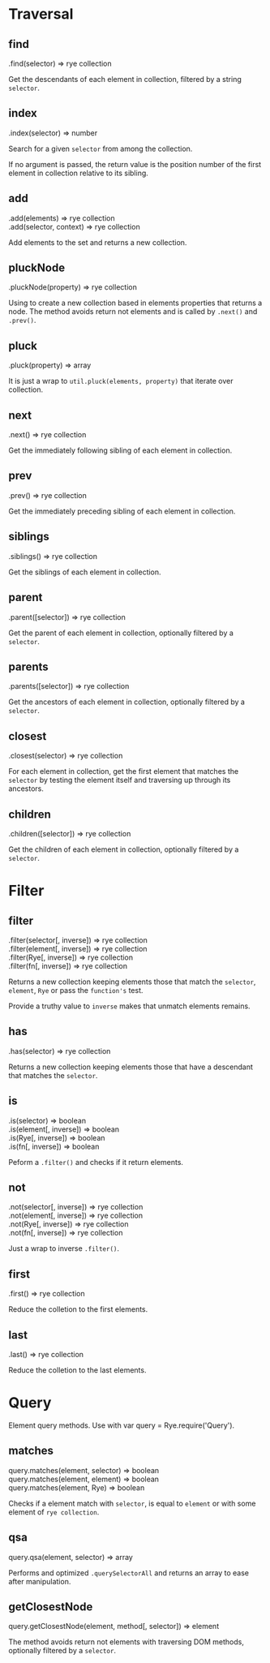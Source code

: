 Traversal
==================

find
------------------
<div class="api">
    .find(selector) <span>⇒ rye collection</span>
</div>

Get the descendants of each element in collection, filtered by a string `selector`.


index
------------------
<div class="api">
    .index(selector) <span>⇒ number</span>
</div>

Search for a given `selector` from among the collection. 

If no argument is passed, the return value is the position number of the first element in collection relative to its sibling.


add
------------------
<div class="api">
    .add(elements) <span>⇒ rye collection</span><br>
    .add(selector, context) <span>⇒ rye collection</span>
</div>

Add elements to the set and returns a new collection. 


pluckNode
------------------
<div class="api">
    .pluckNode(property) <span>⇒ rye collection</span>
</div>

Using to create a new collection based in elements properties that returns a node. The method avoids return not elements and is called by `.next()` and `.prev()`.


pluck
------------------
<div class="api">
    .pluck(property) <span>⇒ array</span>
</div>

It is just a wrap to `util.pluck(elements, property)` that iterate over collection.


next
------------------
<div class="api">
    .next() <span>⇒ rye collection</span>
</div>

Get the immediately following sibling of each element in collection.


prev
------------------
<div class="api">
    .prev() <span>⇒ rye collection</span>
</div>

Get the immediately preceding sibling of each element in collection.


siblings
------------------
<div class="api">
    .siblings() <span>⇒ rye collection</span>
</div>

Get the siblings of each element in collection.


parent
------------------
<div class="api">
    .parent([selector]) <span>⇒ rye collection</span>
</div>

Get the parent of each element in collection, optionally filtered by a `selector`.


parents
------------------
<div class="api">
    .parents([selector]) <span>⇒ rye collection</span>
</div>

Get the ancestors of each element in collection, optionally filtered by a `selector`.


closest
------------------
<div class="api">
    .closest(selector) <span>⇒ rye collection</span>
</div>

For each element in collection, get the first element that matches the `selector` by testing the element itself and traversing up through its ancestors.


children
------------------
<div class="api">
    .children([selector]) <span>⇒ rye collection</span>
</div>

Get the children of each element in collection, optionally filtered by a `selector`.



Filter
==================

filter
------------------
<div class="api">
    .filter(selector[, inverse]) <span>⇒ rye collection</span><br>
    .filter(element[, inverse]) <span>⇒ rye collection</span><br>
    .filter(Rye[, inverse]) <span>⇒ rye collection</span><br>
    .filter(fn[, inverse]) <span>⇒ rye collection</span>
</div>

Returns a new collection keeping elements those that match the `selector`, `element`, `Rye` or pass the `function's` test.

Provide a truthy value to `inverse` makes that unmatch elements remains.


has
------------------
<div class="api">
    .has(selector) <span>⇒ rye collection</span>
</div>

Returns a new collection keeping elements those that have a descendant that matches the `selector`.


is
------------------
<div class="api">
    .is(selector) <span>⇒ boolean</span><br>
    .is(element[, inverse]) <span>⇒ boolean</span><br>
    .is(Rye[, inverse]) <span>⇒ boolean</span><br>
    .is(fn[, inverse]) <span>⇒ boolean</span>
</div>

Peform a `.filter()` and checks if it return elements.


not
------------------
<div class="api">
    .not(selector[, inverse]) <span>⇒ rye collection</span><br>
    .not(element[, inverse]) <span>⇒ rye collection</span><br>
    .not(Rye[, inverse]) <span>⇒ rye collection</span><br>
    .not(fn[, inverse]) <span>⇒ rye collection</span>
</div>

Just a wrap to inverse `.filter()`.


first
------------------
<div class="api">
    .first() <span>⇒ rye collection</span>
</div>

Reduce the colletion to the first elements.


last
------------------
<div class="api">
    .last() <span>⇒ rye collection</span>
</div>

Reduce the colletion to the last elements.



Query
==================

Element query methods. Use with var query = Rye.require('Query').

matches
------------------
<div class="api">
    query.matches(element, selector) <span>⇒ boolean</span><br>
    query.matches(element, element) <span>⇒ boolean</span><br>
    query.matches(element, Rye) <span>⇒ boolean</span>
</div>

Checks if a element match with `selector`, is equal to `element` or with some element of `rye collection`.


qsa
------------------
<div class="api">
    query.qsa(element, selector) <span>⇒ array</span>
</div>

Performs and optimized `.querySelectorAll` and returns an array to ease after manipulation.


getClosestNode
------------------
<div class="api">
    query.getClosestNode(element, method[, selector]) <span>⇒ element</span>
</div>

The method avoids return not elements with traversing DOM methods, optionally filtered by a `selector`.

